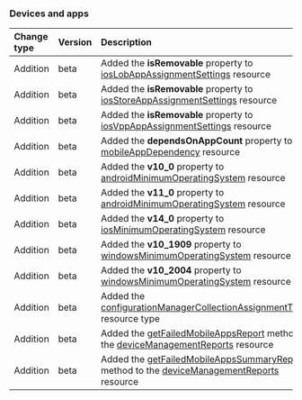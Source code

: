 ### Devices and apps

| **Change type** | **Version** | **Description** |
|:---|:---|:---|
|Addition|beta|Added the **isRemovable** property to [iosLobAppAssignmentSettings](https://docs.microsoft.com/en-us/graph/api/resources/intune-iosLobAppAssignmentSettings?view=graph-rest-beta) resource|
|Addition|beta|Added the **isRemovable** property to [iosStoreAppAssignmentSettings](https://docs.microsoft.com/en-us/graph/api/resources/intune-iosStoreAppAssignmentSettings?view=graph-rest-beta) resource|
|Addition|beta|Added the **isRemovable** property to [iosVppAppAssignmentSettings](https://docs.microsoft.com/en-us/graph/api/resources/intune-iosVppAppAssignmentSettings?view=graph-rest-beta) resource|
|Addition|beta|Added the **dependsOnAppCount** property to [mobileAppDependency](https://docs.microsoft.com/en-us/graph/api/resources/intune-mobileAppDependency?view=graph-rest-beta) resource|
|Addition|beta|Added the **v10_0** property to [androidMinimumOperatingSystem](https://docs.microsoft.com/en-us/graph/api/resources/intune-androidMinimumOperatingSystem?view=graph-rest-beta) resource|
|Addition|beta|Added the **v11_0** property to [androidMinimumOperatingSystem](https://docs.microsoft.com/en-us/graph/api/resources/intune-androidMinimumOperatingSystem?view=graph-rest-beta) resource|
|Addition|beta|Added the **v14_0** property to [iosMinimumOperatingSystem](https://docs.microsoft.com/en-us/graph/api/resources/intune-iosMinimumOperatingSystem?view=graph-rest-beta) resource|
|Addition|beta|Added the **v10_1909** property to [windowsMinimumOperatingSystem](https://docs.microsoft.com/en-us/graph/api/resources/intune-windowsMinimumOperatingSystem?view=graph-rest-beta) resource|
|Addition|beta|Added the **v10_2004** property to [windowsMinimumOperatingSystem](https://docs.microsoft.com/en-us/graph/api/resources/intune-windowsMinimumOperatingSystem?view=graph-rest-beta) resource|
|Addition|beta|Added the [configurationManagerCollectionAssignmentTarget](https://docs.microsoft.com/en-us/graph/api/resources/intune-configurationManagerCollectionAssignmentTarget?view=graph-rest-beta) resource type|
|Addition|beta|Added the [getFailedMobileAppsReport](https://docs.microsoft.com/en-us/graph/api/intune-deviceManagementReports-getFailedMobileAppsReport?view=graph-rest-beta) method to the [deviceManagementReports](https://docs.microsoft.com/en-us/graph/api/resources/intune-deviceManagementReports?view=graph-rest-beta) resource|
|Addition|beta|Added the [getFailedMobileAppsSummaryReport](https://docs.microsoft.com/en-us/graph/api/intune-deviceManagementReports-getFailedMobileAppsSummaryReport?view=graph-rest-beta) method to the [deviceManagementReports](https://docs.microsoft.com/en-us/graph/api/resources/intune-deviceManagementReports?view=graph-rest-beta) resource|
